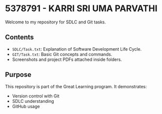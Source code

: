 # 5378791 - KARRI SRI UMA PARVATHI

Welcome to my repository for SDLC and Git tasks.

## Contents
- `SDLC/Task.txt`: Explanation of Software Development Life Cycle.
- `GIT/Task.txt`: Basic Git concepts and commands.
- Screenshots and project PDFs attached inside folders.

## Purpose
This repository is part of the Great Learning program. It demonstrates:
- Version control with Git
- SDLC understanding
- GitHub usage
